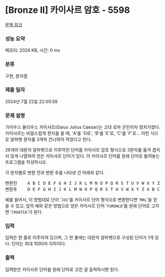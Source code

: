 # [Bronze II] 카이사르 암호 - 5598 

[문제 링크](https://www.acmicpc.net/problem/5598) 

### 성능 요약

메모리: 2024 KB, 시간: 0 ms

### 분류

구현, 문자열

### 제출 일자

2024년 7월 22일 22:00:59

### 문제 설명

<p>가이우스 율리우스 카이사르(Gaius Julius Caesar)는 고대 로마 군인이자 정치가였다. 카이사르는 비밀스럽게 편지를 쓸 때, 'A'를 'D로', 'B'를 'E'로, 'C'를 'F'로... 이런 식으로 알파벳 문자를 3개씩 건너뛰어 적었다고 한다.</p>

<p>26개의 대문자 알파벳으로 이루어진 단어를 카이사르 암호 형식으로 3문자를 옮겨 겹치지 않게 나열하여 얻은 카이사르 단어가 있다. 이 카이사르 단어를 원래 단어로 돌려놓는 프로그램을 작성하시오.</p>

<p>각 문자별로 변환 전과 변환 후를 나타낸 건 아래와 같다.</p>

<pre>변환전    A B C D E F G H I J K L M N O P Q R S T U V W X Y Z 
변환후    D E F G H I J K L M N O P Q R S T U V W X Y Z A B C</pre>

<p>예를 들어서, 이 방법대로 단어 '<code>JOI</code>'를 카이사르 단어 형식으로 변환한다면 '<code>MRL</code>'을 얻을 수 있고, 앞의 예와 같은 방법으로 얻은 카이사르 단어 '<code>FURDWLD</code>'를 원래 단어로 고치면 '<code>CROATIA</code>'가 된다.</p>

### 입력 

 <p>입력은 한 줄로 이루어져 있으며, 그 한 줄에는 대문자 알파벳으로 구성된 단어가 1개 있다. 단어는 최대 1000자 이하이다.</p>

### 출력 

 <p>입력받은 카이사르 단어를 원래 단어로 고친 걸 출력하시면 된다.</p>


